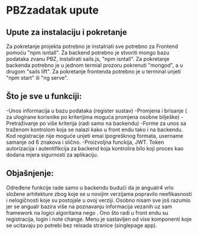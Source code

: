 # PBZzadatak upute

## Upute za instalaciju i pokretanje

Za pokretanje projekta potrebno je instalriati sve potrebno za Frontend pomoću "npm isntall".
Za backend potrebno je stvoriti mongo bazu podataka zvanu PBZ, instalirati sails.js, "npm isntall".
Za pokretanje backenda potrebno je u jednom termial prozoru pokrenuti "mongod", a u drugom "sails lift".
Za pokretanje frontenda potrebno je u terminal unjeti "npm start" ili "ng serve".

## Što je sve u funkciji:
-Unos informacija u bazu podataka (register sustav)
-Promjena i brisanje ( za ulogirane korisnike po kriterijima moguća promjena osobne bilješke)
-Pretraživanje po više kriterija (radi samo na backendu)
-Forme za unos sa traženom kontrolom koja se nalazi kako u front endu tako i na backendu. Kod registracije nije moguće unjeti emai lpogrešknog formata, username samanje od 6 znakova i slično.
-Proizvoljna funckija, JWT. Token autorizacija i autentifikcija za backend koja kontrolira bilo koji proces kao dodana mjera sigurnosti za aplikaciju.

## Objašnjenje:
Određene funkcije rade samo u backendu budući da je angualr4 vrlo složene arhitekture zbog koje se u novijim verzijama popravilo neefikasnosti i nelogičnosti koje su postojale u ovoj verziji. Osobno nisam sve još razumio jer se angualr bazira više na poznavanju informacija vezanih uz sam framework na logici algoritama nego . Ono što radi u front endu su registracija, login i note change. Menu je sastavljen od vise komponenti koje se ucitavaju po potrebi bez reloada stranice (singlepage app). 